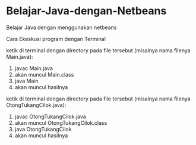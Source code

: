 # Belajar-Java-dengan-Netbeans
Belajar Java dengan menggunakan netbeans


Cara Ekeskusi program dengan Terminal

ketik di terminal dengan directory pada file tersebut (misalnya nama filenya Main.java):

1. javac Main.java
2. akan muncul Main.class
3. java Main
4. akan muncul hasilnya



ketik di terminal dengan directory pada file tersebut (misalnya nama filenya OtongTukangCilok.java):

1. javac OtongTukangCilok.java
2. akan muncul OtongTukangCilok.class
3. java OtongTukangCilok
4. akan muncul hasilnya

